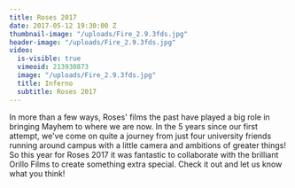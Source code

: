 ```yaml
---
title: Roses 2017
date: 2017-05-12 19:30:00 Z
thumbnail-image: "/uploads/Fire_2.9.3fds.jpg"
header-image: "/uploads/Fire_2.9.3fds.jpg"
video:
  is-visible: true
  vimeoid: 213930873
  image: "/uploads/Fire_2.9.3fds.jpg"
  title: Inferno
  subtitle: Roses 2017
---
```


In more than a few ways, Roses' films the past have played a big role in bringing Mayhem to where we are now. In the 5 years since our first attempt, we've come on quite a journey from just four university friends running around campus with a little camera and ambitions of greater things!
So this year for Roses 2017 it was fantastic to collaborate with the brilliant Orillo Films to create something extra special. Check it out and let us know what you think!